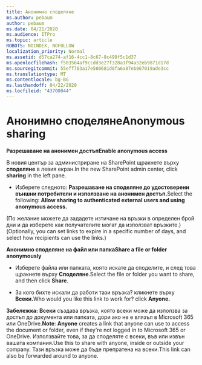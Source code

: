 ```yaml
---
title: Анонимно споделяне
ms.author: pebaum
author: pebaum
ms.date: 04/21/2020
ms.audience: ITPro
ms.topic: article
ROBOTS: NOINDEX, NOFOLLOW
localization_priority: Normal
ms.assetid: d57ca274-af16-4cc1-8c67-8c499f5c1d37
ms.openlocfilehash: f503564af9ccdd3e27f328a3f94a52eb9871d17d
ms.sourcegitcommit: 55eff703a17e500681d8fa6a87eb067019ade3cc
ms.translationtype: MT
ms.contentlocale: bg-BG
ms.lasthandoff: 04/22/2020
ms.locfileid: "43708044"
---
```

# <a name="anonymous-sharing"></a><span data-ttu-id="b854a-102">Анонимно споделяне</span><span class="sxs-lookup"><span data-stu-id="b854a-102">Anonymous sharing</span></span>

 <span data-ttu-id="b854a-103">**Разрешаване на анонимен достъп**</span><span class="sxs-lookup"><span data-stu-id="b854a-103">**Enable anonymous access**</span></span>
  
<span data-ttu-id="b854a-104">В новия център за администриране на SharePoint щракнете върху **споделяне** в левия екран.</span><span class="sxs-lookup"><span data-stu-id="b854a-104">In the new SharePoint admin center, click **sharing** in the left pane.</span></span> 
  
- <span data-ttu-id="b854a-105">Изберете следното: **Разрешаване на споделяне до удостоверени външни потребители и използване на анонимен достъп.**</span><span class="sxs-lookup"><span data-stu-id="b854a-105">Select the following: **Allow sharing to authenticated external users and using anonymous access.**</span></span>
  
<span data-ttu-id="b854a-106">(По желание можете да зададете изтичане на връзки в определен брой дни и да изберете как получателите могат да използват връзките.)</span><span class="sxs-lookup"><span data-stu-id="b854a-106">(Optionally, you can set links to expire in a specific number of days, and select how recipients can use the links.)</span></span>
    
 <span data-ttu-id="b854a-107">**Анонимно споделяне на файл или папка**</span><span class="sxs-lookup"><span data-stu-id="b854a-107">**Share a file or folder anonymously**</span></span>
  
- <span data-ttu-id="b854a-108">Изберете файла или папката, която искате да споделите, и след това щракнете върху **Споделяне**.</span><span class="sxs-lookup"><span data-stu-id="b854a-108">Select the file or folder you want to share, and then click **Share**.</span></span> 
    
- <span data-ttu-id="b854a-109">За кого бихте искали да работи тази връзка? кликнете върху **Всеки.**</span><span class="sxs-lookup"><span data-stu-id="b854a-109">Who would you like this link to work for? click **Anyone.**</span></span>
  
 <span data-ttu-id="b854a-110">**Забележка:** **Всеки** създава връзка, която всеки може да използва за достъп до документа или папката, дори ако не е влязъл в Microsoft 365 или OneDrive.</span><span class="sxs-lookup"><span data-stu-id="b854a-110">**Note**: **Anyone** creates a link that anyone can use to access the document or folder, even if they're not logged in to Microsoft 365 or OneDrive.</span></span> <span data-ttu-id="b854a-111">Използвайте това, за да споделяте с всеки, във или извън вашата компания.</span><span class="sxs-lookup"><span data-stu-id="b854a-111">Use this to share with anyone, inside or outside your company.</span></span> <span data-ttu-id="b854a-112">Тази връзка може да бъде препратена на всеки.</span><span class="sxs-lookup"><span data-stu-id="b854a-112">This link can also be forwarded around to anyone.</span></span> 
    

